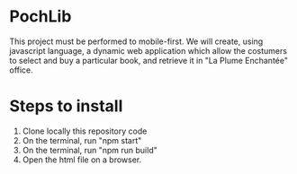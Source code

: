 # PochLib
This project must be performed to mobile-first.
We will create, using javascript language, a dynamic web application which allow the costumers to select and buy a particular book, and retrieve it in "La Plume Enchantée" office.
# Steps to install
1. Clone locally this repository code
2. On the terminal, run "npm start"
3. On the terminal, run "npm run build"
4. Open the html file on a browser.
